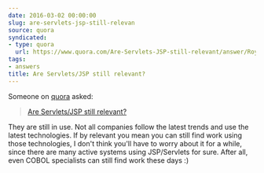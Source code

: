 ```yaml
---
date: 2016-03-02 00:00:00
slug: are-servlets-jsp-still-relevan
source: quora
syndicated:
- type: quora
  url: https://www.quora.com/Are-Servlets-JSP-still-relevant/answer/Roy-Tang
tags:
- answers
title: Are Servlets/JSP still relevant?
---
```


Someone on [quora](https://quora.com) asked:

> [Are Servlets/JSP still relevant?](https://www.quora.com/Are-Servlets-JSP-still-relevant/answer/Roy-Tang)


They are still in use. Not all companies follow the latest trends and use the latest technologies. If by relevant you mean you can still find work using those technologies, I don't think you'll have to worry about it for a while, since there are many active systems using JSP/Servlets for sure. After all, even COBOL specialists can still find work these days :)